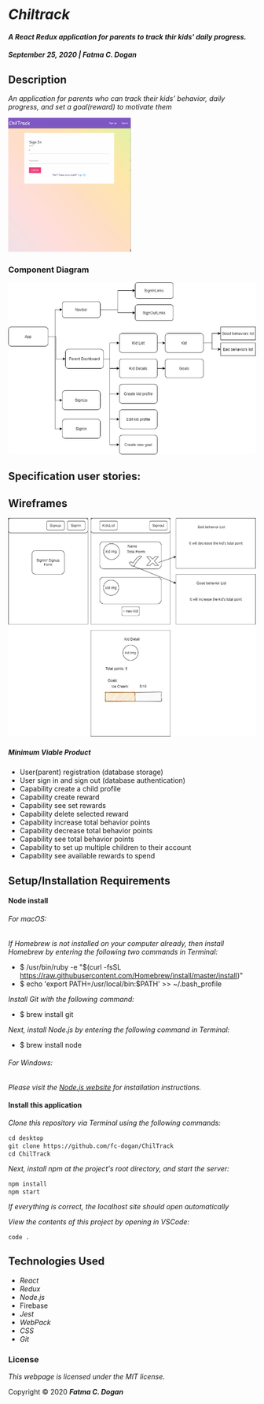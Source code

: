 # _Chiltrack_

#### _A React Redux application for parents to track thir kids' daily progress._ 

#### _September 25, 2020 | Fatma C. Dogan_

## Description

_An application for parents who can track their kids’ behavior, daily progress, and set a goal(reward) to motivate them_

<img src="img/create-kid-profile1.gif" width="250px"/>

### Component Diagram

<img src="img/diagram.png" width="550px" />

## Specification user stories:

## Wireframes

<img src="img/wireframe.jpg" width="550px" />

##### Minimum Viable Product

* User(parent) registration (database storage)
* User sign in and sign out (database authentication)
* Capability create a child profile
* Capability create reward
* Capability see set rewards
* Capability delete selected reward
* Capability increase total behavior points
* Capability decrease total behavior points
* Capability see total behavior points
* Capability to set up multiple children to their account
* Capability see available rewards to spend


## Setup/Installation Requirements

#### Node install

###### For macOS:
_If Homebrew is not installed on your computer already, then install Homebrew by entering the following two commands in Terminal:_
* $ /usr/bin/ruby -e "$(curl -fsSL https://raw.githubusercontent.com/Homebrew/install/master/install)"
* $ echo 'export PATH=/usr/local/bin:$PATH' >> ~/.bash_profile

_Install Git with the following command:_
* $ brew install git

_Next, install Node.js by entering the following command in Terminal:_
* $ brew install node

###### For Windows:
_Please visit the [Node.js website](https://nodejs.org/en/download/) for installation instructions._

#### Install this application

_Clone this repository via Terminal using the following commands:_
```
cd desktop
git clone https://github.com/fc-dogan/ChilTrack
cd ChilTrack
```

_Next, install npm at the project's root directory, and start the server:_
```
npm install
npm start
```

_If everything is correct, the localhost site should open automatically_

_View the contents of this project by opening in VSCode:_
```
code .
```


## Technologies Used

* _React_
* _Redux_
* _Node.js_
* Firebase
* _Jest_
* _WebPack_
* _CSS_
* _Git_

### License

*This webpage is licensed under the MIT license.*

Copyright &copy; 2020 **_Fatma C. Dogan_**